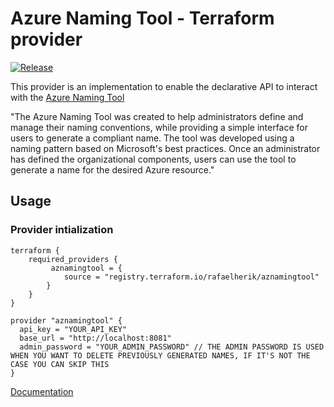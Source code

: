 # Azure Naming Tool - Terraform provider

[![Release](https://github.com/rafaelherik/terraform-provider-aznamingtool/actions/workflows/release.yml/badge.svg)](https://github.com/rafaelherik/terraform-provider-aznamingtool/actions/workflows/release.yml)

This provider is an implementation to enable the declarative API to interact with the [Azure Naming Tool](https://github.com/mspnp/AzureNamingTool)

"The Azure Naming Tool was created to help administrators define and manage their naming conventions, while providing a simple interface for users to generate a compliant name. The tool was developed using a naming pattern based on Microsoft's best practices. Once an administrator has defined the organizational components, users can use the tool to generate a name for the desired Azure resource."


## Usage


### Provider intialization

```hcl
terraform {
    required_providers {
         aznamingtool = {
            source = "registry.terraform.io/rafaelherik/aznamingtool"
        }
    }
}

provider "aznamingtool" {
  api_key = "YOUR_API_KEY"
  base_url = "http://localhost:8081"
  admin_password = "YOUR_ADMIN_PASSWORD" // THE ADMIN PASSWORD IS USED WHEN YOU WANT TO DELETE PREVIOUSLY GENERATED NAMES, IF IT'S NOT THE CASE YOU CAN SKIP THIS
}

```

[Documentation](https://registry.terraform.io/providers/rafaelherik/aznamingtool/latest/docs)